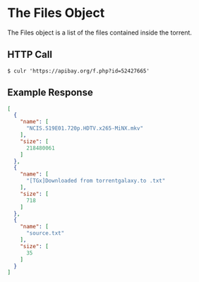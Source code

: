 # The Files Object

The Files object is a list of the files contained inside the torrent.

## HTTP Call

```console
$ culr 'https://apibay.org/f.php?id=52427665'
```

## Example Response

```json
[
  {
    "name": [
      "NCIS.S19E01.720p.HDTV.x265-MiNX.mkv"
    ],
    "size": [
      218480061
    ]
  },
  {
    "name": [
      "[TGx]Downloaded from torrentgalaxy.to .txt"
    ],
    "size": [
      718
    ]
  },
  {
    "name": [
      "source.txt"
    ],
    "size": [
      35
    ]
  }
]
```
